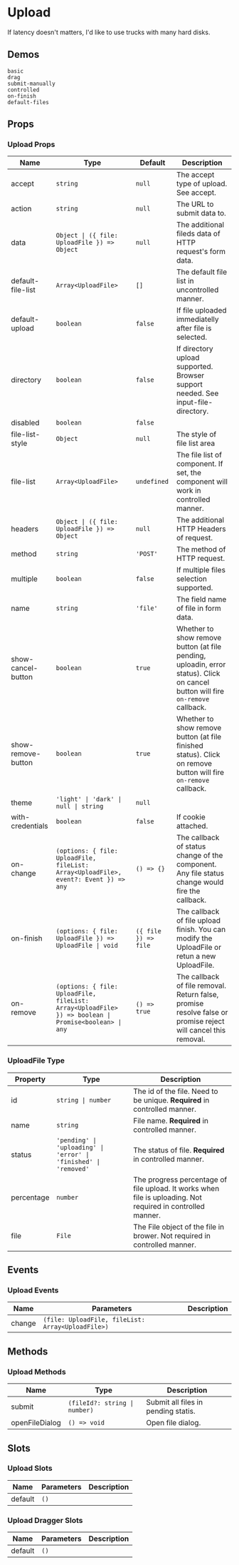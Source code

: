 # Upload
If latency doesn't matters, I'd like to use trucks with many hard disks.

## Demos
```demo
basic
drag
submit-manually
controlled
on-finish
default-files
```
## Props
### Upload Props
|Name|Type|Default|Description|
|-|-|-|-|
|accept|`string`|`null`|The accept type of upload. See <n-a href="https://developer.mozilla.org/en-US/docs/Web/HTML/Element/input/file#accept">accept</n-a>.|
|action|`string`|`null`|The URL to submit data to.|
|data|`Object \| ({ file: UploadFile }) => Object`|`null`|The additional fileds data of HTTP request's form data.|
|default-file-list|`Array<UploadFile>`|`[]`|The default file list in uncontrolled manner.|
|default-upload|`boolean`|`false`|If file uploaded immediatelly after file is selected.|
|directory|`boolean`|`false`|If directory upload supported. Browser support needed. See <n-a href="https://caniuse.com/#feat=input-file-directory">input-file-directory</n-a>.|
|disabled|`boolean`|`false`||
|file-list-style|`Object`|`null`|The style of file list area|
|file-list|`Array<UploadFile>`|`undefined`|The file list of component. If set, the component will work in controlled manner.|
|headers|`Object \| ({ file: UploadFile }) => Object`|`null`|The additional HTTP Headers of request.|
|method|`string`|`'POST'`|The method of HTTP request.|
|multiple|`boolean`|`false`|If multiple files selection supported.|
|name|`string`|`'file'`|The field name of file in form data.|
|show-cancel-button|`boolean`|`true`|Whether to show remove button (at file pending, uploadin, error status). Click on cancel button will fire `on-remove` callback.|
|show-remove-button|`boolean`|`true`|Whether to show remove button (at file finished status). Click on remove button will fire `on-remove` callback.|
|theme|`'light' \| 'dark' \| null \| string`|`null`||
|with-credentials|`boolean`|`false`|If cookie attached.|
|on-change|`(options: { file: UploadFile, fileList: Array<UploadFile>, event?: Event }) => any`|`() => {}`|The callback of status change of the component. Any file status change would fire the callback.|
|on-finish|`(options: { file: UploadFile }) => UploadFile \| void`|`({ file }) => file`|The callback of file upload finish. You can modify the UploadFile or retun a new UploadFile.|
|on-remove|`(options: { file: UploadFile, fileList: Array<UploadFile> }) => boolean \| Promise<boolean> \| any`|`() => true`|The callback of file removal. Return false, promise resolve false or promise reject will cancel this removal.|

### UploadFile Type
|Property|Type|Description|
|-|-|-|
|id|`string \| number`|The id of the file. Need to be unique. **Required** in controlled manner.|
|name|`string`|File name. **Required** in controlled manner.|
|status|`'pending' \| 'uploading' \| 'error' \| 'finished' \| 'removed'`|The status of file. **Required** in controlled manner.|
|percentage|`number`|The progress percentage of file upload. It works when file is uploading. Not required in controlled manner.|
|file|`File`|The File object of the file in brower. Not required in controlled manner.|

## Events
### Upload Events
|Name|Parameters|Description|
|-|-|-|
|change|`(file: UploadFile, fileList: Array<UploadFile>)`||

## Methods
### Upload Methods
|Name|Type|Description|
|-|-|-|
|submit|`(fileId?: string \| number)`|Submit all files in pending statis.|
|openFileDialog|`() => void`|Open file dialog.|

## Slots
### Upload Slots
|Name|Parameters|Description|
|-|-|-|
|default|`()`||

### Upload Dragger Slots
|Name|Parameters|Description|
|-|-|-|
|default|`()`||
